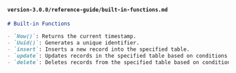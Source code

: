 
#### `version-3.0.0/reference-guide/built-in-functions.md`

```markdown
# Built-in Functions

- `Now()`: Returns the current timestamp.
- `Uuid()`: Generates a unique identifier.
- `insert`: Inserts a new record into the specified table.
- `update`: Updates records in the specified table based on conditions.
- `delete`: Deletes records from the specified table based on conditions.
